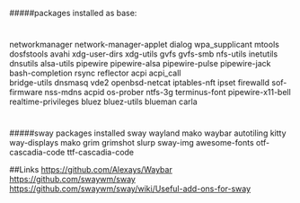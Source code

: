 #####packages installed as base:
#
networkmanager 
network-manager-applet 
dialog 
wpa_supplicant 
mtools 
dosfstools 
avahi 
xdg-user-dirs 
xdg-utils 
gvfs 
gvfs-smb 
nfs-utils 
inetutils 
dnsutils 
alsa-utils 
pipewire 
pipewire-alsa 
pipewire-pulse 
pipewire-jack 
bash-completion 
rsync 
reflector 
acpi 
acpi_call  
bridge-utils 
dnsmasq 
vde2 
openbsd-netcat 
iptables-nft 
ipset 
firewalld 
sof-firmware 
nss-mdns 
acpid 
os-prober 
ntfs-3g 
terminus-font
pipewire-x11-bell 
realtime-privileges 
bluez 
bluez-utils 
blueman
carla
#
#####sway packages installed
sway
wayland
mako
waybar
autotiling
kitty
way-displays
mako
grim
grimshot
slurp
sway-img
awesome-fonts
otf-cascadia-code
ttf-cascadia-code 

##Links
https://github.com/Alexays/Waybar
https://github.com/swaywm/sway
https://github.com/swaywm/sway/wiki/Useful-add-ons-for-sway
